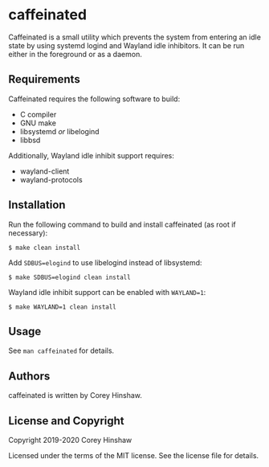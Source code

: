 caffeinated
===========
Caffeinated is a small utility which prevents the system from entering an idle
state by using systemd logind and Wayland idle inhibitors. It can be run either
in the foreground or as a daemon.

Requirements
------------
Caffeinated requires the following software to build:

  * C compiler
  * GNU make
  * libsystemd _or_ libelogind
  * libbsd

Additionally, Wayland idle inhibit support requires:

  * wayland-client
  * wayland-protocols

Installation
------------
Run the following command to build and install caffeinated (as root if
necessary):

    $ make clean install

Add `SDBUS=elogind` to use libelogind instead of libsystemd:

    $ make SDBUS=elogind clean install

Wayland idle inhibit support can be enabled with `WAYLAND=1`:

    $ make WAYLAND=1 clean install

Usage
-----
See `man caffeinated` for details.

Authors
-------
caffeinated is written by Corey Hinshaw.

License and Copyright
---------------------
Copyright 2019-2020 Corey Hinshaw

Licensed under the terms of the MIT license. See the license file for details.
